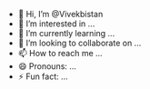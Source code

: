 - 👋 Hi, I’m @Vivekbistan
- 👀 I’m interested in ...
- 🌱 I’m currently learning ...
- 💞️ I’m looking to collaborate on ...
- 📫 How to reach me ...
- 😄 Pronouns: ...
- ⚡ Fun fact: ...

<!---
Vivekbistan/Vivekbistan is a ✨ special ✨ repository because its `README.md` (this file) appears on your GitHub profile.
You can click the Preview link to take a look at your changes.
--->
